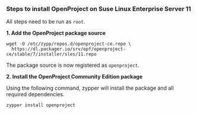 ### Steps to install OpenProject on Suse Linux Enterprise Server 11

All steps need to be run as `root`.

**1. Add the OpenProject package source**

```
wget -O /etc/zypp/repos.d/openproject-ce.repo \
  https://dl.packager.io/srv/opf/openproject-ce/stable/7/installer/sles/11.repo
```

The package source is now registered as `openproject`.


**2. Install the OpenProject Community Edition package**

Using the following command, zypper will install the package and all required dependencies.

```bash
zypper install openproject
```
